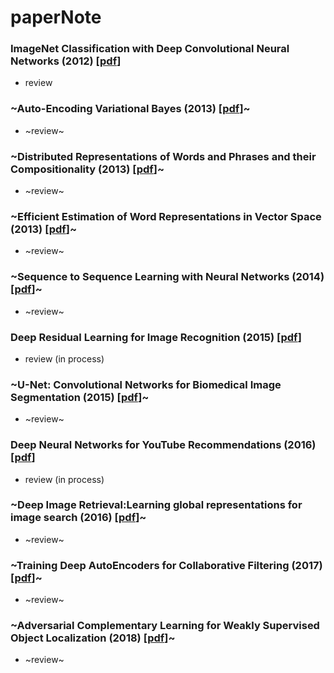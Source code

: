 # paperNote

### ImageNet Classification with Deep Convolutional Neural Networks (2012) [[pdf](https://papers.nips.cc/paper/4824-imagenet-classification-with-deep-convolutional-neural-networks.pdf)]
- review

### ~Auto-Encoding Variational Bayes (2013) [[pdf](https://arxiv.org/pdf/1312.6114.pdf)]~
- ~review~

### ~Distributed Representations of Words and Phrases and their Compositionality (2013) [[pdf](https://papers.nips.cc/paper/5021-distributed-representations-of-words-and-phrases-and-their-compositionality.pdf)]~
- ~review~

### ~Efficient Estimation of Word Representations in Vector Space (2013) [[pdf](https://arxiv.org/pdf/1301.3781.pdf)]~
- ~review~

### ~Sequence to Sequence Learning with Neural Networks (2014) [[pdf](https://papers.nips.cc/paper/5346-sequence-to-sequence-learning-with-neural-networks.pdf)]~
- ~review~

### Deep Residual Learning for Image Recognition (2015) [[pdf](https://arxiv.org/pdf/1512.03385.pdf)]
- review (in process)

### ~U-Net: Convolutional Networks for Biomedical Image Segmentation (2015) [[pdf](https://arxiv.org/pdf/1505.04597.pdf)]~
- ~review~

### Deep Neural Networks for YouTube Recommendations (2016) [[pdf](https://static.googleusercontent.com/media/research.google.com/en//pubs/archive/45530.pdf)]
- review (in process)

### ~Deep Image Retrieval:Learning global representations for image search (2016) [[pdf](https://arxiv.org/pdf/1604.01325.pdf)]~
- ~review~

### ~Training Deep AutoEncoders for Collaborative Filtering (2017) [[pdf](https://arxiv.org/pdf/1708.01715.pdf)]~
- ~review~

### ~Adversarial Complementary Learning for Weakly Supervised Object Localization (2018) [[pdf](https://arxiv.org/pdf/1804.06962.pdf)]~
- ~review~
